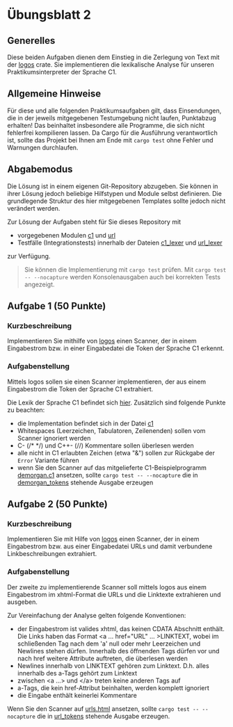 # Übungsblatt 2
## Generelles
Diese beiden Aufgaben dienen dem Einstieg in die Zerlegung von Text mit der [logos](https://crates.io/crates/logos) crate. 
Sie implementieren die lexikalische Analyse für unseren Praktikumsinterpreter der Sprache C1. 

## Allgemeine Hinweise
Für diese und alle folgenden Praktikumsaufgaben gilt, dass Einsendungen, die in der jeweils mitgegebenen Testumgebung nicht laufen, Punktabzug erhalten! 
Das beinhaltet insbesondere alle Programme, die sich nicht fehlerfrei kompilieren lassen. 
Da Cargo für die Ausführung verantwortlich ist, sollte das Projekt bei Ihnen am Ende mit `cargo test` ohne Fehler und Warnungen durchlaufen.


## Abgabemodus
Die Lösung ist in einem eigenen Git-Repository abzugeben.
Sie können in ihrer Lösung jedoch beliebige Hilfstypen und Module selbst definieren.
Die grundlegende Struktur des hier mitgegebenen Templates sollte jedoch nicht verändert werden.

Zur Lösung der Aufgaben steht für Sie dieses Repository mit
- vorgegebenen Modulen [c1](src/lexer/c1.rs) und [url](src/lexer/url.rs)
- Testfälle (Integrationstests) innerhalb der Dateien [c1_lexer](tests/c1_lexer.rs) und [url_lexer](tests/url_lexer.rs)

zur Verfügung.
> Sie können die Implementierung mit `cargo test` prüfen. Mit `cargo test -- --nocapture` werden Konsolenausgaben auch bei korrekten Tests angezeigt.

## Aufgabe 1 (50 Punkte)
### Kurzbeschreibung
Implementieren Sie mithilfe von [logos](https://crates.io/crates/logos) einen Scanner, der in einem Eingabestrom bzw. in einer Eingabedatei die Token der Sprache C1 erkennt.

### Aufgabenstellung
Mittels logos sollen sie einen Scanner implementieren, der aus einem Eingabestrom die Token der Sprache C1 extrahiert.

Die Lexik der Sprache C1 befindet sich [hier](https://amor.cms.hu-berlin.de/~kunert/lehre/material/c1-lexic.php). Zusätzlich sind folgende Punkte zu beachten:

- die Implementation befindet sich in der Datei [c1](src/lexer/c1.rs)
- Whitespaces (Leerzeichen, Tabulatoren, Zeilenenden) sollen vom Scanner ignoriert werden
- C- (/* */) und C++- (//) Kommentare sollen überlesen werden
- alle nicht in C1 erlaubten Zeichen (etwa "&") sollen zur Rückgabe der `Error` Variante führen
- wenn Sie den Scanner auf das mitgelieferte C1-Beispielprogramm [demorgan.c1](tests/resources/demorgan.c1) ansetzen, sollte `cargo test -- --nocapture` die in [demorgan_tokens](tests/resources/demorgan_tokens.txt) stehende Ausgabe erzeugen


## Aufgabe 2 (50 Punkte)
### Kurzbeschreibung
Implementieren Sie mit Hilfe von [logos](https://crates.io/crates/logos) einen Scanner, der in einem Eingabestrom bzw. aus einer Eingabedatei URLs und damit verbundene Linkbeschreibungen extrahiert.

### Aufgabenstellung
Der zweite zu implementierende Scanner soll mittels logos aus einem Eingabestrom im xhtml-Format die URLs und die Linktexte extrahieren und ausgeben.

Zur Vereinfachung der Analyse gelten folgende Konventionen:

- der Eingabestrom ist valides xhtml, das keinen CDATA Abschnitt enthält. Die Links haben das Format <a ... href="URL" ... >LINKTEXT</a>, wobei im schließenden Tag nach dem 'a' null oder mehr Leerzeichen und Newlines stehen dürfen. Innerhalb des öffnenden Tags dürfen vor und nach href weitere Attribute auftreten, die überlesen werden
- Newlines innerhalb von LINKTEXT gehören zum Linktext. D.h. alles innerhalb des a-Tags gehört zum Linktext
- zwischen <a ...> und <\/a> treten keine anderen Tags auf
- a-Tags, die kein href-Attribut beinhalten, werden komplett ignoriert
- die Eingabe enthält keinerlei Kommentare

Wenn Sie den Scanner auf [urls.html](tests/resources/urls.html) ansetzen, sollte `cargo test -- --nocapture` die in [url_tokens](tests/resources/url_tokens.txt) stehende Ausgabe erzeugen.
